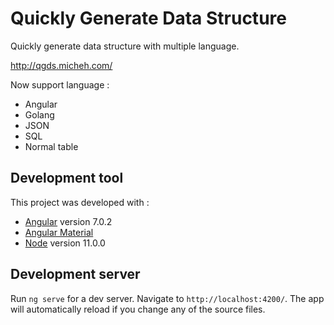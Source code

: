 # Quickly Generate Data Structure

Quickly generate data structure with multiple language. 

http://qgds.micheh.com/

Now support language : 

* Angular
* Golang
* JSON
* SQL
* Normal table

## Development tool

This project was developed with :

* [Angular](https://github.com/angular/angular) version 7.0.2
* [Angular Material](https://github.com/angular/material2) 
* [Node](https://github.com/nodejs/node) version 11.0.0

## Development server

Run `ng serve` for a dev server. Navigate to `http://localhost:4200/`. The app will automatically reload if you change any of the source files.

